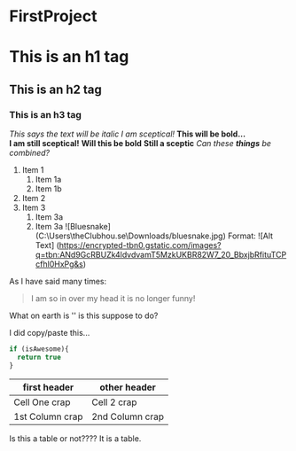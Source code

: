 # FirstProject

# This is an h1 tag
## This is an h2 tag
### This is an h3 tag
*This says the text will be italic*
*I am sceptical!* 
**This will be bold...**  
**I am still sceptical!**
__Will this be bold__
__Still a sceptic__
_Can these **things** be combined?_
1. Item 1
    1. Item 1a
    1. Item 1b
1. Item 2 
1. Item 3
    1. Item 3a
    1. Item 3a
![Bluesnake] (C:\Users\theClubhou.se\Downloads/bluesnake.jpg)
Format: ![Alt Text] (https://encrypted-tbn0.gstatic.com/images?q=tbn:ANd9GcRBUZk4ldvdvamT5MzkUKBR82W7_20_BbxjbRfituTCPcfhl0HxPg&s)

As I have said many times:
>I am so in over my head
>it is no longer funny!

What on earth is '<addr>' is this suppose to do?

I did copy/paste this...
```javascript
if (isAwesome){
  return true
}
```
first header | other header
------------ |-------------
Cell One crap| Cell 2 crap
1st Column crap| 2nd Column crap
Is this a table or not????
It is a table.





